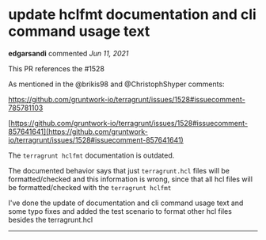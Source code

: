 # update hclfmt documentation and cli command usage text

**edgarsandi** commented *Jun 11, 2021*

This PR references the #1528

As mentioned in the @brikis98 and @ChristophShyper comments:

https://github.com/gruntwork-io/terragrunt/issues/1528#issuecomment-785781103

[https://github.com/gruntwork-io/terragrunt/issues/1528#issuecomment-857641641](https://github.com/gruntwork-io/terragrunt/issues/1528#issuecomment-857641641)

The `terragrunt hclfmt` documentation is outdated.

The documented behavior says that just `terragrunt.hcl` files will be formatted/checked and this information is wrong, since that all hcl files will be formatted/checked with the `terragrunt hclfmt`

I've done the update of documentation and cli command usage text and some typo fixes and added the test scenario to format other hcl files besides the terragrunt.hcl
<br />
***


